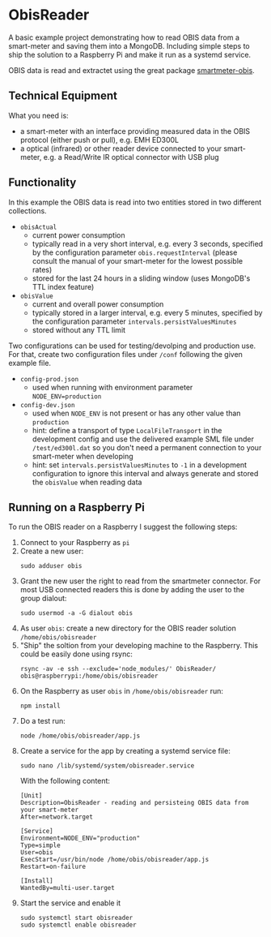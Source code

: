 # ObisReader

A basic example project demonstrating how to read OBIS data from a smart-meter and saving them into a MongoDB. Including simple steps to ship the solution to a Raspberry Pi and make it run as a systemd service.

OBIS data is read and extractet using the great package [smartmeter-obis](https://www.npmjs.com/package/smartmeter-obis).

## Technical Equipment

What you need is:
- a smart-meter with an interface providing measured data in the OBIS protocol (either push or pull), e.g. EMH ED300L
- a optical (infrared) or other reader device connected to your smart-meter, e.g. a Read/Write IR optical connector with USB plug

## Functionality

In this example the OBIS data is read into two entities stored in two different collections.

- `obisActual` 
  - current power consumption
  - typically read in a very short interval, e.g. every 3 seconds, specified by the configuration parameter `obis.requestInterval` (please consult the manual of your smart-meter for the lowest possible rates)
  - stored for the last 24 hours in a sliding window (uses MongoDB's TTL index feature)
- `obisValue`  
  - current and overall power consumption
  - typically stored in a larger interval, e.g. every 5 minutes, specified by the configuration parameter `intervals.persistValuesMinutes`
  - stored without any TTL limit

Two configurations can be used for testing/devolping and production use. For that, create two configuration files under `/conf` following the given example file.

- `config-prod.json`
  - used when running with environment parameter `NODE_ENV=production`
- `config-dev.json`
  - used when `NODE_ENV` is not present or has any other value than `production`
  - hint: define a transport of type `LocalFileTransport` in the development config and use the delivered example SML file under `/test/ed300l.dat` so you don't need a permanent connection to your smart-meter when developing
  - hint: set `intervals.persistValuesMinutes` to `-1` in a development configuration to ignore this interval and always generate and stored the `obisValue` when reading data

## Running on a Raspberry Pi

To run the OBIS reader on a Raspberry I suggest the following steps:

1. Connect to your Raspberry as `pi`
2. Create a new user: 
   ```
   sudo adduser obis
   ```
3. Grant the new user the right to read from the smartmeter connector. For most USB connected readers this is done by adding the user to the group dialout: 
   ```
   sudo usermod -a -G dialout obis
   ```
4. As user `obis`: create a new directory for the OBIS reader solution `/home/obis/obisreader`
5. "Ship" the soltion from your developing machine to the Raspberry. This could be easily done using rsync: 
   ```
   rsync -av -e ssh --exclude='node_modules/' ObisReader/ obis@raspberrypi:/home/obis/obisreader
   ```
6. On the Raspberry as user `obis` in `/home/obis/obisreader` run:
   ```
   npm install
   ```
7. Do a test run: 
   ```
   node /home/obis/obisreader/app.js
   ```
8. Create a service for the app by creating a systemd service file: 
   ```
   sudo nano /lib/systemd/system/obisreader.service
   ```
   With the following content:
   ```
   [Unit]
   Description=ObisReader - reading and persisteing OBIS data from your smart-meter
   After=network.target

   [Service]
   Environment=NODE_ENV="production"
   Type=simple
   User=obis
   ExecStart=/usr/bin/node /home/obis/obisreader/app.js
   Restart=on-failure

   [Install]
   WantedBy=multi-user.target
   ```
9. Start the service and enable it
   ```
   sudo systemctl start obisreader
   sudo systemctl enable obisreader
   ```



